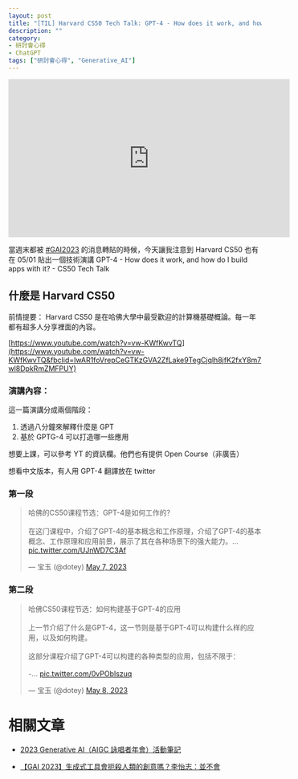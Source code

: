```yaml
---
layout: post
title: "[TIL] Harvard CS50 Tech Talk: GPT-4 - How does it work, and how do I build apps with it?"
description: ""
category: 
- 研討會心得
- ChatGPT
tags: ["研討會心得", "Generative_AI"]
---
```


<iframe width="560" height="315" src="https://www.youtube.com/embed/vw-KWfKwvTQ" title="YouTube video player" frameborder="0" allow="accelerometer; autoplay; clipboard-write; encrypted-media; gyroscope; picture-in-picture; web-share" allowfullscreen></iframe>





當週末都被 [#GAI2023](https://www.facebook.com/hashtag/gai2023?__eep__=6&__cft__[0]=AZWAlx9wVVMnnyS04P6s1MGpo7vcdrlnxNkMlJL5vZ8MBZWki125sC8a5q33vrR9gA9ldMc5uTaWUdyhcpWgoPLWZvjRAOTQjXRSjrBXts3UeKxkWpXBgPbldOI5qIBrL2KS7pg9d6MxSduafjxfXi94txtCJJJmOGY0HSeiUKyTUw&__tn__=*NK-R) 的消息轉貼的時候，今天讓我注意到 Harvard CS50 也有在 05/01 貼出一個技術演講 GPT-4 - How does it work, and how do I build apps with it? - CS50 Tech Talk



## 什麼是 Harvard CS50

前情提要： Harvard CS50 是在哈佛大學中最受歡迎的計算機基礎概論。每一年都有超多人分享裡面的內容。

[https://www.youtube.com/watch?v=vw-KWfKwvTQ](https://www.youtube.com/watch?v=vw-KWfKwvTQ&fbclid=IwAR1foVrepCeGTKzGVA2ZfLake9TegCjqlh8jfK2fxY8m7wl8DpkRmZMFPUY)



### 演講內容：

這一篇演講分成兩個階段：

1. 透過八分鐘來解釋什麼是 GPT
2. 基於 GPTG-4 可以打造哪一些應用

想要上課，可以參考 YT 的資訊欄。他們也有提供 Open Course（非廣告）

想看中文版本，有人用 GPT-4 翻譯放在 twitter



### 第一段

<blockquote class="twitter-tweet"><p lang="zh" dir="ltr">哈佛的CS50课程节选：GPT-4是如何工作的？<br><br>在这门课程中，介绍了GPT-4的基本概念和工作原理，介绍了GPT-4的基本概念、工作原理和应用前景，展示了其在各种场景下的强大能力。… <a href="https://t.co/UJnWD7C3Af">pic.twitter.com/UJnWD7C3Af</a></p>&mdash; 宝玉 (@dotey) <a href="https://twitter.com/dotey/status/1655075760682549248?ref_src=twsrc%5Etfw">May 7, 2023</a></blockquote> <script async src="https://platform.twitter.com/widgets.js" charset="utf-8"></script>

### 第二段

<blockquote class="twitter-tweet"><p lang="zh" dir="ltr">哈佛CS50课程节选：如何构建基于GPT-4的应用<br><br>上一节介绍了什么是GPT-4，这一节则是基于GPT-4可以构建什么样的应用，以及如何构建。<br><br>这部分课程介绍了GPT-4可以构建的各种类型的应用，包括不限于：<br><br>-… <a href="https://t.co/0vPObIszuq">pic.twitter.com/0vPObIszuq</a></p>&mdash; 宝玉 (@dotey) <a href="https://twitter.com/dotey/status/1655433179551916032?ref_src=twsrc%5Etfw">May 8, 2023</a></blockquote> <script async src="https://platform.twitter.com/widgets.js" charset="utf-8"></script>



# 相關文章

- [2023 Generative AI（AIGC 詠唱者年會）活動筆記](https://hackmd.io/@ejc/2023gaiconf/https%3A%2F%2Fhackmd.io%2F%40ejc%2F2023gaiconf?mibextid=Zxz2cZ)

- [【GAI 2023】生成式工具會扼殺人類的創意嗎？李怡志：並不會](https://tw.stock.yahoo.com/news/gai-2023-%E7%94%9F%E6%88%90%E5%BC%8F%E5%B7%A5%E5%85%B7%E6%9C%83%E6%89%BC%E6%AE%BA%E4%BA%BA%E9%A1%9E%E7%9A%84%E5%89%B5%E6%84%8F%E5%97%8E-%E6%9D%8E%E6%80%A1%E5%BF%97-%E4%B8%A6%E4%B8%8D%E6%9C%83-103700277.html)
